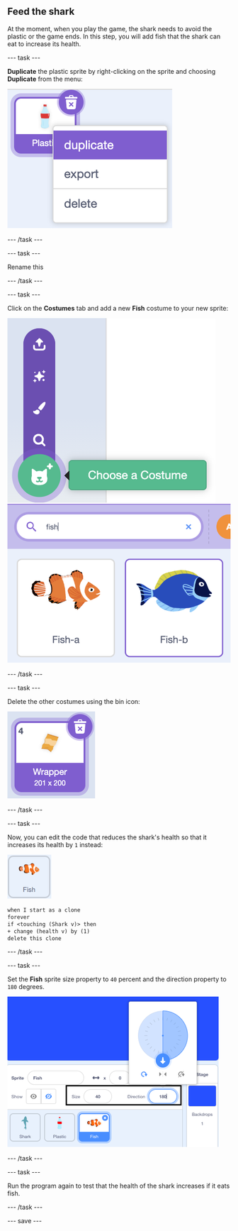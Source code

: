 ## Feed the shark

At the moment, when you play the game, the shark needs to avoid the plastic or the game ends. In this step, you will add fish that the shark can eat to increase its health.

--- task ---

**Duplicate** the plastic sprite by right-clicking on the sprite and choosing **Duplicate** from the menu:

![A user interface showing a rectangular card labeled "Plastic" with an image of a plastic bottle on it. A circular button with a trash bin icon is positioned over the card's top right corner. A dropdown menu with options "duplicate," "export," and "delete" is open in the foreground. The menu has a purple background with white text.](images/dupe-plastic.png)

--- /task ---

--- task ---

Rename this 

--- /task ---

--- task ---

Click on the **Costumes** tab and add a new **Fish** costume to your new sprite:

![A vertical purple toolbar on the left side of the screen shows four icons: a crown, sparkles, a paintbrush, and a magnifying glass. At the bottom of the toolbar is a green circular button with a cat face icon, followed by a plus sign. A green tooltip next to the button reads "Choose a Costume."](images/choose-costume.png)
![A costume selection interface with a purple search bar at the top containing the search term "fish" and a magnifying glass icon. Below, two fish costume cards are displayed side by side. The left card shows an orange-and-white clownfish labeled "Fish-a," and the right card shows a blue-and-yellow fish labeled "Fish-b."](images/fish-costume.png)

--- /task ---

--- task ---

Delete the other costumes using the bin icon:

![A purple rectangular card labeled "Wrapper" with dimensions "201 x 200" displayed underneath a small illustration of a crumpled orange wrapper. The card has the number "4" in the top left corner, and a circular button with a trash bin icon is positioned over the card's top right corner.](images/delete-sprites.png)

--- /task ---

--- task ---

Now, you can edit the code that reduces the shark's health so that it increases its health by `1` instead:

![fish sprite](images/fish-sprite.png)

```blocks3
when I start as a clone
forever
if <touching (Shark v)> then
+ change (health v) by (1)
delete this clone
```

--- /task ---

--- task ---

Set the **Fish** sprite size property to `40` percent and the direction property to `180` degrees. 

![the size and direction properties for the fish sprite.](images/fish-properties.png)

--- /task ---

--- task ---

Run the program again to test that the health of the shark increases if it eats fish.

--- /task ---


--- save ---


